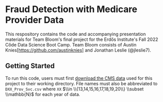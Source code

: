 # Fraud Detection with Medicare Provider Data
This respository contains the code and accompanying presentation materials for Team Bloom's final project for the Erdős Institute's Fall 2022 Cőde Data Science Boot Camp. Team Bloom consists of Austin Knies[https://github.com/austinknies] and Jonathan Leslie (@jleslie7).

## Getting Started 
To run this code, users must first [download the CMS data](https://data.cms.gov/provider-summary-by-type-of-service/medicare-physician-other-practitioners/medicare-physician-other-practitioners-by-provider-and-service) used for this project to their working directory. File names must also be abbreviated to `DXX_Prov_Svc.csv` where `XX` $\\in \\{13,14,15,16,17,18,19,20\\} \\subset \\mathbb{N}$ for each year of data. 
